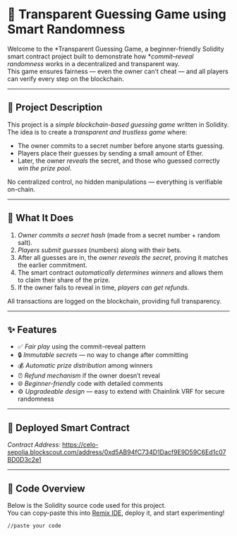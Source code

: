 # 🎯 Transparent Guessing Game using Smart Randomness

Welcome to the *Transparent Guessing Game, a beginner-friendly Solidity smart contract project built to demonstrate how **commit–reveal randomness* works in a decentralized and transparent way.  
This game ensures fairness — even the owner can’t cheat — and all players can verify every step on the blockchain.

---

## 🧩 Project Description

This project is a *simple blockchain-based guessing game* written in Solidity.  
The idea is to create a *transparent and trustless game* where:

- The owner commits to a secret number before anyone starts guessing.  
- Players place their guesses by sending a small amount of Ether.  
- Later, the owner *reveals* the secret, and those who guessed correctly *win the prize pool*.  

No centralized control, no hidden manipulations — everything is verifiable on-chain.

---

## 🚀 What It Does

1. *Owner commits a secret hash* (made from a secret number + random salt).  
2. *Players submit guesses* (numbers) along with their bets.  
3. After all guesses are in, the *owner reveals the secret*, proving it matches the earlier commitment.  
4. The smart contract *automatically determines winners* and allows them to claim their share of the prize.  
5. If the owner fails to reveal in time, *players can get refunds*.

All transactions are logged on the blockchain, providing full transparency.

---

## ✨ Features

- ✅ *Fair play* using the commit–reveal pattern  
- 🔒 *Immutable secrets* — no way to change after committing  
- 💰 *Automatic prize distribution* among winners  
- ⏰ *Refund mechanism* if the owner doesn’t reveal  
- 🌐 *Beginner-friendly* code with detailed comments  
- ⚙ *Upgradeable design* — easy to extend with Chainlink VRF for secure randomness  

---

## 🔗 Deployed Smart Contract

*Contract Address:* https://celo-sepolia.blockscout.com/address/0xd5AB94fC734D1Dacf9E9D59C6Ed1c07BD0D3c2e1  

---

## 🧠 Code Overview

Below is the Solidity source code used for this project.  
You can copy-paste this into [Remix IDE](https://remix.ethereum.org), deploy it, and start experimenting!

```solidity
//paste your code
